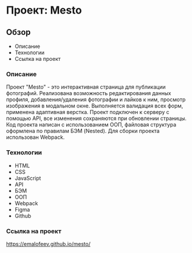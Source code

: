 # Проект: Mesto

## Обзор

* Описание
* Технологии
* Cсылка на проект

### Описание

Проект "Mesto" - это интерактивная страница для публикации фотографий. Реализована возможность редактирования данных профиля, добавления/удаления фотографии и лайков к ним, просмотр изображения в модальном окне. Выполняется валидация всех форм, применена адаптивная верстка.  Проект подключен к серверу с помощью API, все изменения сохраняются при обновлении страницы. Код проекта написан с использованием ООП, файловая структура оформлена по правилам БЭМ (Nested). Для сборки проекта использован Webpack.

### Технологии

* HTML
* CSS
* JavaScript
* API
* БЭМ
* ООП
* Webpack
* Figma
* Github

### Cсылка на проект
https://emalofeev.github.io/mesto/
